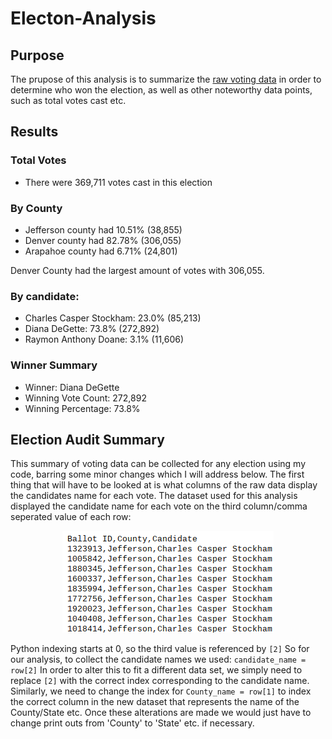 # Electon-Analysis
## Purpose
The prupose of this analysis is to summarize the [raw voting data](https://github.com/sd2wiebe/Electon-Analysis/tree/main/Resources) in order to determine who won the election, as well as other noteworthy data points, such as total votes cast etc.

## Results
### Total Votes
- There were 369,711 votes cast in this election
### By County
- Jefferson county had 10.51% (38,855)
- Denver county had 82.78% (306,055)
- Arapahoe county had 6.71% (24,801)

Denver County had the largest amount of votes with 306,055.
### By candidate:
- Charles Casper Stockham: 23.0% (85,213)
- Diana DeGette: 73.8% (272,892)
- Raymon Anthony Doane: 3.1% (11,606)
### Winner Summary
- Winner: Diana DeGette
- Winning Vote Count: 272,892
- Winning Percentage: 73.8%

## Election Audit Summary
This summary of voting data can be collected for any election using my code, barring some minor changes which I will address below.
The first thing that will have to be looked at is what columns of the raw data display the candidates name for each vote. The dataset used for this analysis displayed the candidate name for each vote on the third column/comma seperated value of each row:
<p align="center"

![alttext](https://github.com/sd2wiebe/Electon-Analysis/blob/main/Resources/columns.png)

</p>

Python indexing starts at 0, so the third value is referenced by ```[2]```
So for our analysis, to collect the candidate names we used:
```candidate_name = row[2]```
In order to alter this to fit a different data set, we simply need to replace ```[2]``` with the correct index corresponding to the candidate name.
Similarly, we need to change the index for ```County_name = row[1]``` to index the correct column in the new dataset that represents the name of the County/State etc.
Once these alterations are made we would just have to change print outs from 'County' to 'State' etc. if necessary.
